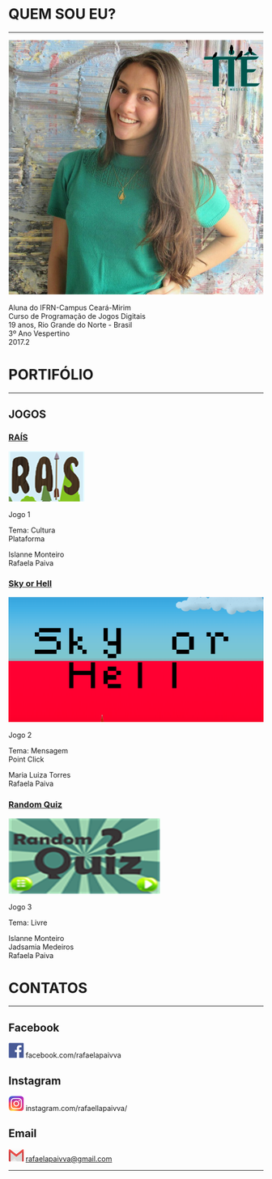 # QUEM SOU EU?
* * * 

![RAFAELA.png](RAFAELA.png)  

 Aluna do IFRN-Campus Ceará-Mirim  
 Curso de Programação de Jogos Digitais  
 19 anos, Rio Grande do Norte - Brasil  
 3º Ano Vespertino  
 2017.2  

# PORTIFÓLIO  

* * *  
  
## JOGOS

### [RAÍS]()  

[![](RAIS.png)](https://rafaelapaivva.github.io/Rais/index)  

Jogo 1  

Tema: Cultura  
Plataforma  

Islanne Monteiro  
Rafaela Paiva  
  


### [Sky or Hell]()

[![](SoH.png)](https://rafaelapaivva.github.io/JogoSkyOrHelll/)  

Jogo 2    

Tema: Mensagem   
Point Click  

Maria Luiza Torres  
Rafaela Paiva   

  

### [Random Quiz]()

[![](RQ300X150.png)](https://jadsamiamedeiros.github.io/randomquiz/)    

Jogo 3    

Tema: Livre  

Islanne Monteiro  
Jadsamia Medeiros  
Rafaela Paiva  

   

# CONTATOS  

* * *  

## Facebook  
  
[![](FACEBOOK30.png)](https://www.facebook.com/rafaelapaivva) facebook.com/rafaelapaivva 
 
## Instagram 
  
[![](INSTA30.png)](https://www.instagram.com/rafaellapaivva/) instagram.com/rafaellapaivva/  
  
## Email  
  
[![](GMAIL30.png)](https://mail.google.com/mail/u/0/#inbox) rafaelapaivva@gmail.com  
  
* * *   
